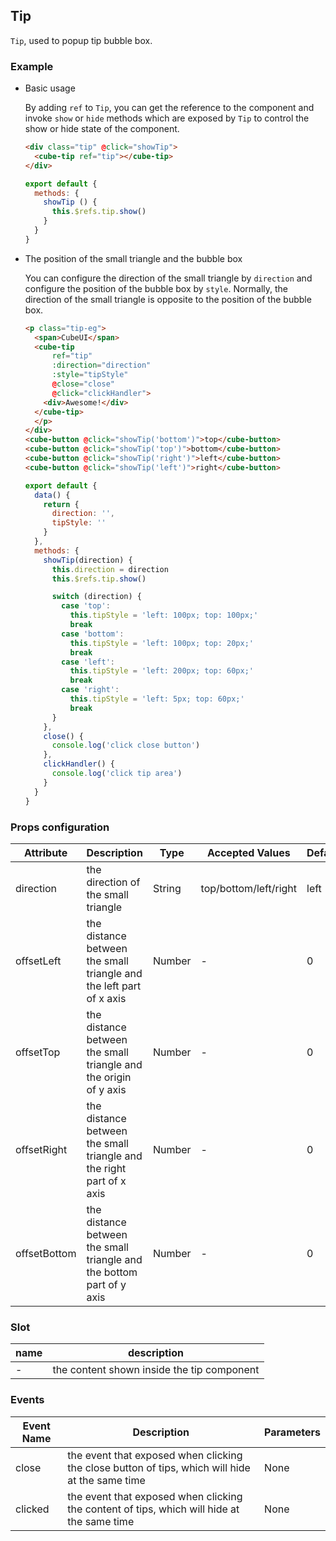 ## Tip

`Tip`, used to popup tip bubble box.

### Example

- Basic usage

  By adding `ref` to `Tip`, you can get the reference to the component and invoke `show` or `hide` methods which are exposed by `Tip` to control the show or hide state of the component.

  ```html
  <div class="tip" @click="showTip">
    <cube-tip ref="tip"></cube-tip>
  </div>
  ```
  ```javascript
  export default {
    methods: {
      showTip () {
        this.$refs.tip.show()
      }
    }
  }
  ```

- The position of the small triangle and the bubble box

  You can configure the direction of the small triangle by `direction` and configure the position of the bubble box by `style`. Normally, the direction of the small triangle is opposite to the position of the bubble box.

  ```html
  <p class="tip-eg">
    <span>CubeUI</span>
    <cube-tip
        ref="tip"
        :direction="direction"
        :style="tipStyle"
        @close="close"
        @click="clickHandler">
      <div>Awesome!</div>
    </cube-tip>
    </p>
  </div>
  <cube-button @click="showTip('bottom')">top</cube-button>
  <cube-button @click="showTip('top')">bottom</cube-button>
  <cube-button @click="showTip('right')">left</cube-button>
  <cube-button @click="showTip('left')">right</cube-button>
  ```
  ```javascript
  export default {
    data() {
      return {
        direction: '',
        tipStyle: ''
      }
    },
    methods: {
      showTip(direction) {
        this.direction = direction
        this.$refs.tip.show()

        switch (direction) {
          case 'top':
            this.tipStyle = 'left: 100px; top: 100px;'
            break
          case 'bottom':
            this.tipStyle = 'left: 100px; top: 20px;'
            break
          case 'left':
            this.tipStyle = 'left: 200px; top: 60px;'
            break
          case 'right':
            this.tipStyle = 'left: 5px; top: 60px;'
            break
        }
      },
      close() {
        console.log('click close button')
      },
      clickHandler() {
        console.log('click tip area')
      }
    }
  }
  ```

### Props configuration

| Attribute | Description | Type | Accepted Values | Default |
| - | - | - | - | - |
| direction | the direction of the small triangle | String | top/bottom/left/right | left |
| offsetLeft | the distance between the small triangle and the left part of x axis | Number | - | 0 |
| offsetTop | the distance between the small triangle and the origin of y axis | Number | - | 0 |
| offsetRight | the distance between the small triangle and the right part of x axis | Number | - | 0 |
| offsetBottom | the distance between the small triangle and the bottom part of y axis | Number | - | 0 |

### Slot

| name | description |
| - | - |
| - | the content shown inside the tip component |

### Events

| Event Name | Description | Parameters |
| - | - | - |
| close | the event that exposed when clicking the close button of tips, which will hide at the same time | None |
| clicked | the event that exposed when clicking the content of tips, which will hide at the same time | None |
